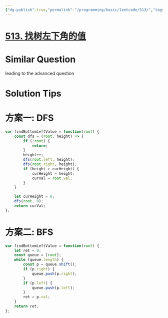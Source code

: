```yaml
---
{"dg-publish":true,"permalink":"/programming/basic/leetcode/513/","tags":["leetcode/tree/traversal","leetcode/unsolved"]}
---
```



# [513. 找树左下角的值](https://leetcode.cn/problems/find-bottom-left-tree-value/)

# Similar Question

leading to the advanced question

# Solution Tips

# 方案一: DFS

```js
var findBottomLeftValue = function(root) {
    const dfs = (root, height) => {
        if (!root) {
            return;
        }
        height++;
        dfs(root.left, height);
        dfs(root.right, height);
        if (height > curHeight) {
            curHeight = height;
            curVal = root.val;
        }
    }

    let curHeight = 0;
    dfs(root, 0);
    return curVal;
};
```

# 方案二: BFS

```js
var findBottomLeftValue = function(root) {
    let ret = 0;
    const queue = [root];
    while (queue.length) {
        const p = queue.shift();
        if (p.right) {
            queue.push(p.right);
        }
        if (p.left) {
            queue.push(p.left);
        }
        ret = p.val;
    }
    return ret;
};
```
